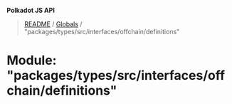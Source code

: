 **Polkadot JS API**

> [README](../README.md) / [Globals](../globals.md) / "packages/types/src/interfaces/offchain/definitions"

# Module: "packages/types/src/interfaces/offchain/definitions"
